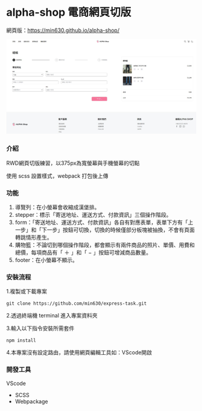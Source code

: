 # alpha-shop 電商網頁切版

網頁版：https://min630.github.io/alpha-shop/

![image](./dist/image/screen.JPG)

### 介紹

RWD網頁切版練習，以375px為寬螢幕與手機螢幕的切點

使用 scss 設置樣式，webpack 打包後上傳

### 功能

1. 導覽列：在小螢幕會收縮成漢堡排。
2. stepper：標示「寄送地址、運送方式、付款資訊」三個操作階段。
3. form：「寄送地址、運送方式、付款資訊」各自有對應表單，表單下方有「上一步」和「下一步」按鈕可切換，切換的時候僅部分板塊被抽換，不會有頁面轉跳情形產生。
4. 購物籃：不論切到哪個操作階段，都會顯示有兩件商品的照片、單價、用費和總價，每項商品有「 ＋ 」和「 − 」按鈕可增減商品數量。
5. footer：在小螢幕不顯示。


### 安裝流程

1.複製或下載專案
   ```
   git clone https://github.com/min630/express-task.git
   ```
  
2.透過終端機 terminal 進入專案資料夾

3.輸入以下指令安裝所需套件
   ```
   npm install
   ```
4.本專案沒有設定路由，請使用網頁編輯工具如：VScode開啟

### 開發工具

VScode
 - SCSS
 - Webpackage
